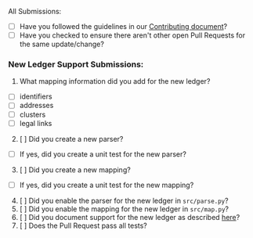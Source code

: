 All Submissions:

* [ ] Have you followed the guidelines in our [Contributing document](https://blockchain-technology-lab.github.io/pooling-analysis/contribute)?
* [ ] Have you checked to ensure there aren't other open Pull Requests for the same update/change?

### New Ledger Support Submissions:

1. What mapping information did you add for the new ledger?
  * [ ] identifiers
  * [ ] addresses
  * [ ] clusters
  * [ ] legal links
2. [ ] Did you create a new parser?
  * [ ] If yes, did you create a unit test for the new parser?
3. [ ] Did you create a new mapping?
  * [ ] If yes, did you create a unit test for the new mapping?
4. [ ] Did you enable the parser for the new ledger in `src/parse.py`?
5. [ ] Did you enable the mapping for the new ledger in `src/map.py`?
6. [ ] Did you document support for the new ledger as described [here](https://blockchain-technology-lab.github.io/pooling-analysis/contribute)?
7. [ ] Does the Pull Request pass all tests?
